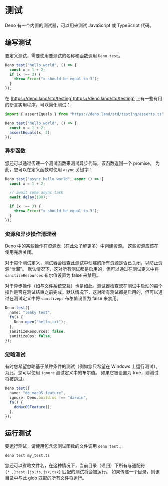 # 测试

Deno 有一个内置的测试器，可以用来测试 JavaScript 或 TypeScript 代码。

## 编写测试

要定义测试，需要使用要测试的名称和函数调用 `Deno.test`。

```ts
Deno.test("hello world", () => {
  const x = 1 + 2;
  if (x !== 3) {
    throw Error("x should be equal to 3");
  }
});
```

在 [https://deno.land/std/testing](https://deno.land/std/testing) 上有一些有用的断言实用程序，可以简化测试：

```ts
import { assertEquals } from "https://deno.land/std/testing/asserts.ts";

Deno.test("hello world", () => {
  const x = 1 + 2;
  assertEquals(x, 3);
});
```

### 异步函数

您还可以通过传递一个测试函数来测试异步代码，该函数返回一个 promise。
为此，您可以在定义函数时使用 `async` 关键字：

```ts
Deno.test("async hello world", async () => {
  const x = 1 + 2;

  // await some async task
  await delay(100);

  if (x !== 3) {
    throw Error("x should be equal to 3");
  }
});
```

### 资源和异步操作清理器

Deno 中的某些操作在资源表（[在此处了解更多](./contributing/architecture.md)）中创建资源。
这些资源应该在使用完后关闭。

对于每个测试定义，测试器会检查此测试中创建的所有资源是否已关闭，以防止资源“泄漏”。
默认情况下，这对所有测试都是启用的，但可以通过在测试定义中将 `sanitizeResources` 布尔值设置为 false 来禁用。

对于异步操作（如与文件系统交互）也是如此。测试器检查您在测试中启动的每个操作是否在测试结束之前完成。默认情况下，这对所有测试都是启用的，但可以通过在测试定义中将 `sanitizeps` 布尔值设置为 false 来禁用。

```ts
Deno.test({
  name: "leaky test",
  fn() {
    Deno.open("hello.txt");
  },
  sanitizeResources: false,
  sanitizeOps: false,
});
```

### 忽略测试

有时您希望忽略基于某种条件的测试（例如您只希望在 Windows 上运行测试）。
为此，您可以使用 `ignore` 测试定义中的布尔值。
如果它被设置为 true，则测试将被跳过。

```ts
Deno.test({
  name: "do macOS feature",
  ignore: Deno.build.os !== "darwin",
  fn() {
    doMacOSFeature();
  },
});
```

## 运行测试

要运行测试，请使用包含您测试函数的文件调用 `deno test` 。

```shell
deno test my_test.ts
```

您还可以省略文件名，在这种情况下，当前目录（递归）下所有与通配符 `{*_,}test.{js,ts,jsx,tsx}` 匹配的测试将会被运行。
如果传递一个目录，则该目录中与此 glob 匹配的所有文件将运行。
